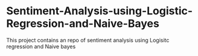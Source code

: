 # Sentiment-Analysis-using-Logistic-Regression-and-Naive-Bayes
This project contains an repo of sentiment analysis using Logisitc regression and Naive bayes
